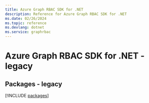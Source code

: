 ```yaml
---
title: Azure Graph RBAC SDK for .NET
description: Reference for Azure Graph RBAC SDK for .NET
ms.date: 02/26/2024
ms.topic: reference
ms.devlang: dotnet
ms.service: graphrbac
---
```

# Azure Graph RBAC SDK for .NET - legacy
## Packages - legacy
[!INCLUDE [packages](graph-rbac-index.md)]